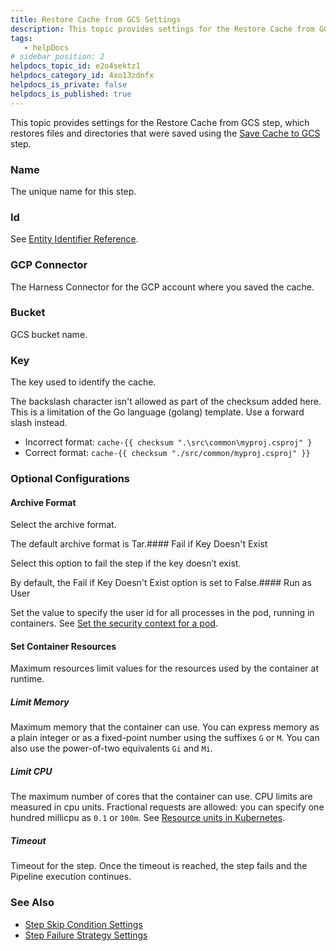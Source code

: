 ```yaml
---
title: Restore Cache from GCS Settings
description: This topic provides settings for the Restore Cache from GCS step, which restores files and directories that were saved using the Save Cache to GCS step. Name. The unique name for this step. Id. See E…
tags: 
   - helpDocs
# sidebar_position: 2
helpdocs_topic_id: e2o4sektz1
helpdocs_category_id: 4xo13zdnfx
helpdocs_is_private: false
helpdocs_is_published: true
---
```


This topic provides settings for the Restore Cache from GCS step, which restores files and directories that were saved using the [Save Cache to GCS](/article/11nzeuntrz-save-cache-to-gcs-step-settings) step.

### Name

The unique name for this step.

### Id

See [Entity Identifier Reference](/article/li0my8tcz3-entity-identifier-reference).

### GCP Connector

The Harness Connector for the GCP account where you saved the cache.

### Bucket

GCS bucket name.

### Key

The key used to identify the cache.

The backslash character isn't allowed as part of the checksum added here. This is a limitation of the Go language (golang) template. Use a forward slash instead. 

* Incorrect format: `cache-{{ checksum ".\src\common\myproj.csproj" }`
* Correct format: `cache-{{ checksum "./src/common/myproj.csproj" }}`

### Optional Configurations

#### Archive Format

Select the archive format.

The default archive format is Tar.#### Fail if Key Doesn't Exist

Select this option to fail the step if the key doesn’t exist.

By default, the Fail if Key Doesn't Exist option is set to False.#### Run as User

Set the value to specify the user id for all processes in the pod, running in containers. See [Set the security context for a pod](https://kubernetes.io/docs/tasks/configure-pod-container/security-context/#set-the-security-context-for-a-pod).

#### Set Container Resources

Maximum resources limit values for the resources used by the container at runtime.

##### Limit Memory

Maximum memory that the container can use. You can express memory as a plain integer or as a fixed-point number using the suffixes `G` or `M`. You can also use the power-of-two equivalents `Gi` and `Mi`.

##### Limit CPU

The maximum number of cores that the container can use. CPU limits are measured in cpu units. Fractional requests are allowed: you can specify one hundred millicpu as `0.1` or `100m`. See [Resource units in Kubernetes](https://kubernetes.io/docs/concepts/configuration/manage-resources-containers/#resource-units-in-kubernetes).

##### Timeout

Timeout for the step. Once the timeout is reached, the step fails and the Pipeline execution continues.

### See Also

* [Step Skip Condition Settings](/article/i36ibenkq2-step-skip-condition-settings)
* [Step Failure Strategy Settings](/article/htrur23poj-step-failure-strategy-settings)

